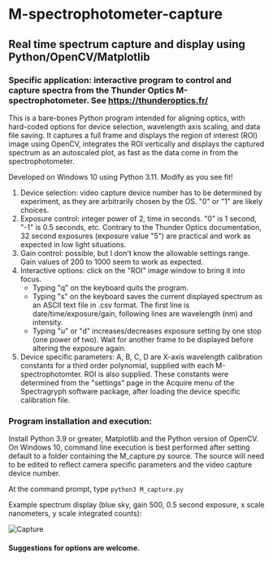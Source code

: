 # M-spectrophotometer-capture
## Real time spectrum capture and display using Python/OpenCV/Matplotlib

### Specific application: interactive program to control and capture spectra from the Thunder Optics M-spectrophotometer.  See https://thunderoptics.fr/

This is a bare-bones Python program intended for aligning optics, with hard-coded options for device selection, wavelength axis scaling, and data file saving.
It captures a full frame and displays the region of interest (ROI) image using OpenCV, integrates the ROI vertically and displays the captured spectrum as an autoscaled plot, as fast as the data come in from the spectrophotometer. 

Developed on Windows 10 using Python 3.11. Modify as you see fit!

1. Device selection: video capture device number has to be determined by experiment, as they are arbitrarily chosen by the OS. "0" or "1" are likely choices.
2. Exposure control: integer power of 2, time in seconds. "0" is 1 second, "-1" is 0.5 seconds, etc. Contrary to the Thunder Optics documentation, 32 second exposures (exposure value "5") are practical and work as expected in low light situations.
3. Gain control: possible, but I don't know the allowable settings range. Gain values of 200 to 1000 seem to work as expected.
4. Interactive options: click on the "ROI" image window to bring it into focus.
   * Typing "q" on the keyboard quits the program.
   * Typing "s" on the keyboard saves the current displayed spectrum as an ASCII text file in .csv format. The first line is date/time/exposure/gain, following    lines are wavelength (nm) and intensity.
   * Typing "u" or "d" increases/decreases exposure setting by one stop (one power of two). Wait for another frame to be displayed before altering the exposure again.
6. Device specific parameters: A, B, C, D are X-axis wavelength calibration constants for a third order polynomial, supplied with each M-spectrophotomter. ROI is also supplied. These constants were determined from the "settings" page in the Acquire menu of the Spectragryph software package, after loading the device specific calibration file.

### Program installation and execution:

Install Python 3.9 or greater, Matplotlib and the Python version of OpenCV.
On Windows 10, command line execution is best performed after setting default to a folder containing the M_capture.py source.
The source will need to be edited to reflect camera specific parameters and the video capture device number.

At the command prompt, type `python3 M_capture.py`

Example spectrum display (blue sky, gain 500, 0.5 second exposure, x scale nanometers, y scale integrated counts):

![Capture](https://github.com/jremington/M-spectrophotometer-capture/assets/5509037/a112949e-9c29-420a-9e89-68357478a834)

#### Suggestions for options are welcome.

